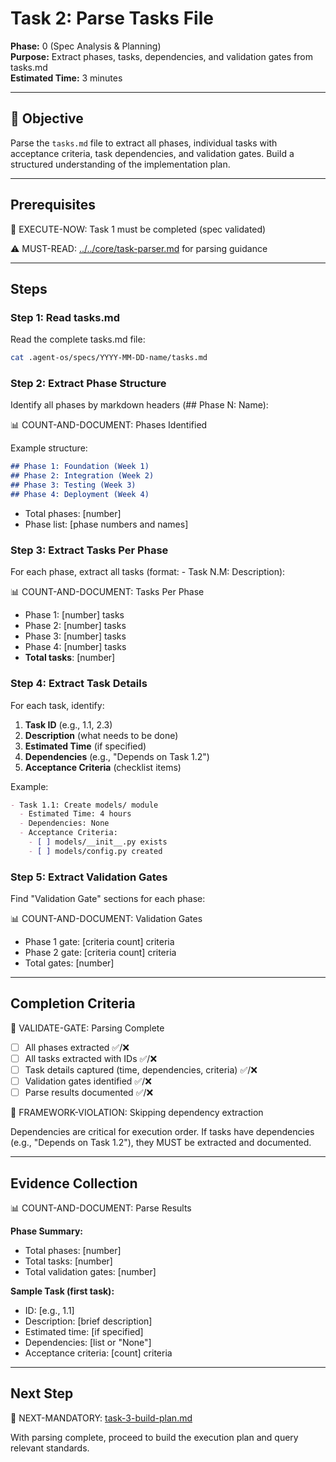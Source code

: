 # Task 2: Parse Tasks File

**Phase:** 0 (Spec Analysis & Planning)  
**Purpose:** Extract phases, tasks, dependencies, and validation gates from tasks.md  
**Estimated Time:** 3 minutes

---

## 🎯 Objective

Parse the `tasks.md` file to extract all phases, individual tasks with acceptance criteria, task dependencies, and validation gates. Build a structured understanding of the implementation plan.

---

## Prerequisites

🛑 EXECUTE-NOW: Task 1 must be completed (spec validated)

⚠️ MUST-READ: [../../core/task-parser.md](../../core/task-parser.md) for parsing guidance

---

## Steps

### Step 1: Read tasks.md

Read the complete tasks.md file:

```bash
cat .agent-os/specs/YYYY-MM-DD-name/tasks.md
```

### Step 2: Extract Phase Structure

Identify all phases by markdown headers (## Phase N: Name):

📊 COUNT-AND-DOCUMENT: Phases Identified

Example structure:
```markdown
## Phase 1: Foundation (Week 1)
## Phase 2: Integration (Week 2)  
## Phase 3: Testing (Week 3)
## Phase 4: Deployment (Week 4)
```

- Total phases: [number]
- Phase list: [phase numbers and names]

### Step 3: Extract Tasks Per Phase

For each phase, extract all tasks (format: - Task N.M: Description):

📊 COUNT-AND-DOCUMENT: Tasks Per Phase

- Phase 1: [number] tasks
- Phase 2: [number] tasks
- Phase 3: [number] tasks
- Phase 4: [number] tasks
- **Total tasks**: [number]

### Step 4: Extract Task Details

For each task, identify:
1. **Task ID** (e.g., 1.1, 2.3)
2. **Description** (what needs to be done)
3. **Estimated Time** (if specified)
4. **Dependencies** (e.g., "Depends on Task 1.2")
5. **Acceptance Criteria** (checklist items)

Example:
```markdown
- Task 1.1: Create models/ module
  - Estimated Time: 4 hours
  - Dependencies: None
  - Acceptance Criteria:
    - [ ] models/__init__.py exists
    - [ ] models/config.py created
```

### Step 5: Extract Validation Gates

Find "Validation Gate" sections for each phase:

📊 COUNT-AND-DOCUMENT: Validation Gates

- Phase 1 gate: [criteria count] criteria
- Phase 2 gate: [criteria count] criteria
- Total gates: [number]

---

## Completion Criteria

🛑 VALIDATE-GATE: Parsing Complete

- [ ] All phases extracted ✅/❌
- [ ] All tasks extracted with IDs ✅/❌
- [ ] Task details captured (time, dependencies, criteria) ✅/❌
- [ ] Validation gates identified ✅/❌
- [ ] Parse results documented ✅/❌

🚨 FRAMEWORK-VIOLATION: Skipping dependency extraction

Dependencies are critical for execution order. If tasks have dependencies (e.g., "Depends on Task 1.2"), they MUST be extracted and documented.

---

## Evidence Collection

📊 COUNT-AND-DOCUMENT: Parse Results

**Phase Summary:**
- Total phases: [number]
- Total tasks: [number]
- Total validation gates: [number]

**Sample Task (first task):**
- ID: [e.g., 1.1]
- Description: [brief description]
- Estimated time: [if specified]
- Dependencies: [list or "None"]
- Acceptance criteria: [count] criteria

---

## Next Step

🎯 NEXT-MANDATORY: [task-3-build-plan.md](task-3-build-plan.md)

With parsing complete, proceed to build the execution plan and query relevant standards.

